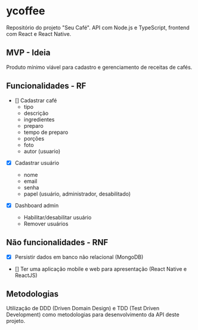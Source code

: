 # ycoffee

Repositório do projeto "Seu Café". API com Node.js e TypeScript, frontend com React e React Native.

## MVP - Ideia

Produto mínimo viável para cadastro e gerenciamento de receitas de cafés.

## Funcionalidades - RF
  - [] Cadastrar café
    * tipo
    * descrição
    * ingredientes
    * preparo
    * tempo de preparo
    * porções
    * foto
    * autor (usuario)

  - [x] Cadastrar usuário
    * nome
    * email
    * senha
    * papel (usuário, administrador, desabilitado)

  - [x] Dashboard admin
    - Habilitar/desabilitar usuário
    - Remover usuários

## Não funcionalidades - RNF

  - [x] Persistir dados em banco não relacional (MongoDB)
  - [] Ter uma aplicação mobile e web para apresentação (React Native e ReactJS)

## Metodologias

Utilização de DDD (Driven Domain Design) e TDD (Test Driven Development) como metodologias para desenvolvimento da API deste projeto.